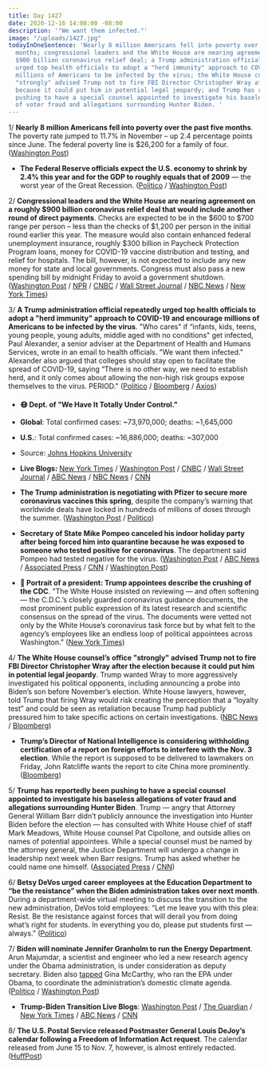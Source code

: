 ```yaml
---
title: Day 1427
date: 2020-12-16 14:08:00 -08:00
description: '"We want them infected."'
image: "/uploads/1427.jpg"
todayInOneSentence: 'Nearly 8 million Americans fell into poverty over the past five
  months; congressional leaders and the White House are nearing agreement on a roughly
  $900 billion coronavirus relief deal; a Trump administration official repeatedly
  urged top health officials to adopt a "herd immunity" approach to COVID-19 and encourage
  millions of Americans to be infected by the virus; the White House counsel’s office
  "strongly" advised Trump not to fire FBI Director Christopher Wray after the election
  because it could put him in potential legal jeopardy; and Trump has reportedly been
  pushing to have a special counsel appointed to investigate his baseless allegations
  of voter fraud and allegations surrounding Hunter Biden. '
---
```


1/ **Nearly 8 million Americans fell into poverty over the past five months**. The poverty rate jumped to 11.7% in November – up 2.4 percentage points since June. The federal poverty line is $26,200 for a family of four. ([Washington Post](https://www.washingtonpost.com/business/2020/12/16/poverty-rising/))

* **The Federal Reserve officials expect the U.S. economy to shrink by 2.4% this year and for the GDP to roughly equals that of 2009** — the worst year of the Great Recession. ([Politico](https://www.politico.com/news/2020/12/16/federal-reserve-recession-vaccine-446774) / [Washington Post](https://www.washingtonpost.com/business/2020/12/16/fed-powell-stimulus/))

2/ **Congressional leaders and the White House are nearing agreement on a roughly $900 billion coronavirus relief deal that would include another round of direct payments**. Checks are expected to be in the $600 to $700 range per person – less than the checks of $1,200 per person in the initial round earlier this year. The measure would also contain enhanced federal unemployment insurance, roughly $300 billion in Paycheck Protection Program loans, money for COVID-19 vaccine distribution and testing, and relief for hospitals. The bill, however, is not expected to include any new money for state and local governments. Congress must also pass a new spending bill by midnight Friday to avoid a government shutdown. ([Washington Post](https://www.washingtonpost.com/us-policy/2020/12/16/congress-stimulus-checks-relief/) / [NPR](https://www.npr.org/2020/12/16/946886202/congressional-leaders-near-deal-on-roughly-900-billion-covid-19-relief-bill) / [CNBC](https://www.cnbc.com/2020/12/16/coronavirus-stimulus-update-congress-may-offer-900-billion-relief-plan.html) / [Wall Street Journal](https://www.wsj.com/articles/second-stimulus-checks-and-other-covid-19-aidwhats-likely-in-relief-deal-11608146934?mod=politics_lead_pos2) / [NBC News](https://www.nbcnews.com/politics/congress/direct-cash-payments-under-consideration-lawmakers-near-covid-aid-deal-n1251384) / [New York Times](https://www.nytimes.com/live/2020/12/16/business/us-economy-coronavirus#mcconnell-told-republicans-that-georgias-senators-were-getting-hammered-for-congresss-failure-to-act))

3/ **A Trump administration official repeatedly urged top health officials to adopt a "herd immunity" approach to COVID-19 and encourage millions of Americans to be infected by the virus**. "Who cares" if “infants, kids, teens, young people, young adults, middle aged with no conditions" get infected, Paul Alexander, a senior adviser at the Department of Health and Humans Services, wrote in an email to health officials. "We want them infected." Alexander also argued that colleges should stay open to facilitate the spread of COVID-19, saying “There is no other way, we need to establish herd, and it only comes about allowing the non-high risk groups expose themselves to the virus. PERIOD." ([Politico](https://www.politico.com/news/2020/12/16/trump-appointee-demanded-herd-immunity-strategy-446408) / [Bloomberg](https://www.bloomberg.com/news/articles/2020-12-16/trump-official-pushed-for-herd-immunity-strategy-emails-show?sref=MIBMEEoj) / [Axios](https://www.axios.com/trump-herd-immunity-coronavirus-emails-ed33f289-e178-40a1-9bec-27c6d55c2f2e.html))

* #### 😷 Dept. of "We Have It Totally Under Control."

* **Global**: Total confirmed cases: \~73,970,000; deaths: \~1,645,000

* **U.S.**: Total confirmed cases: \~16,886,000; deaths: \~307,000

* Source: [Johns Hopkins University](https://coronavirus.jhu.edu/map.html)

* **Live Blogs:** [New York Times](https://www.nytimes.com/live/2020/12/16/world/covid-19-coronavirus/?action=click&module=Top%20Stories&pgtype=Homepage) / [Washington Post](https://www.washingtonpost.com/nation/2020/12/16/coronavirus-covid-live-updates-us/) / [CNBC](https://www.cnbc.com/2020/12/16/coronavirus-live-updates.html) / [Wall Street Journal](https://www.wsj.com/livecoverage/latest-updates/covid?mod=hp_theme_coronavirus-ribbon) / [ABC News](https://abcnews.go.com/Health/live-updates/coronavirus/?id=74710722) / [NBC News](https://www.nbcnews.com/news/us-news/live-blog/2020-12-16-covid-live-updates-vaccine-news-n1251352) / [CNN](https://www.cnn.com/world/live-news/coronavirus-pandemic-vaccine-updates-12-16-20/index.html)

* **The Trump administration is negotiating with Pfizer to secure more coronavirus vaccines this spring**, despite the company’s warning that worldwide deals have locked in hundreds of millions of doses through the summer. ([Washington Post](https://www.washingtonpost.com/health/pfizer-vaccine-doses-us/2020/12/16/9d63848c-3fc1-11eb-8bc0-ae155bee4aff_story.html) / [Politico](https://www.politico.com/news/2020/12/16/us-could-get-additional-pfizer-vaccine-doses-by-summer-446389))

* **Secretary of State Mike Pompeo canceled his indoor holiday party after being forced him into quarantine because he was exposed to someone who tested positive for coronavirus**. The department said Pompeo had tested negative for the virus. ([Washington Post](https://www.washingtonpost.com/national-security/pompeo-coronavirus-holiday-parties/2020/12/16/9ac2e23e-3fc3-11eb-a402-fba110db3b42_story.html) / [ABC News](https://abcnews.go.com/Politics/pompeo-quarantine-covid-exposure/story?id=74759894) / [Associated Press](https://apnews.com/article/politics-pandemics-mike-pompeo-coronavirus-pandemic-966070986fa52ac995dcf3b90a402821) / [CNN](https://www.cnn.com/2020/12/16/politics/pompeo-quarantining-covid/index.html) / [Washington Post](https://www.washingtonpost.com/national-security/hundreds-of-invitees-skip-mike-pompeos-indoor-holiday-party-at-state-department/2020/12/15/6fe41bf0-3f19-11eb-a402-fba110db3b42_story.html))

* **👑 Portrait of a president: Trump appointees describe the crushing of the CDC**. "The White House insisted on reviewing — and often softening — the C.D.C.’s closely guarded coronavirus guidance documents, the most prominent public expression of its latest research and scientific consensus on the spread of the virus. The documents were vetted not only by the White House’s coronavirus task force but by what felt to the agency’s employees like an endless loop of political appointees across Washington." ([New York Times](https://www.nytimes.com/2020/12/16/us/politics/cdc-trump.html))

4/ **The White House counsel’s office "strongly" advised Trump not to fire FBI Director Christopher Wray after the election because it could put him in potential legal jeopardy**. Trump wanted Wray to more aggressively investigated his political opponents, including announcing a probe into Biden’s son before November’s election. White House lawyers, however, told Trump that firing Wray would risk creating the perception that a “loyalty test” and could be seen as retaliation because Trump had publicly pressured him to take specific actions on certain investigations. ([NBC News](https://www.nbcnews.com/politics/justice-department/white-house-counsel-s-office-warned-trump-not-fire-chris-n1250956) / [Bloomberg](https://www.bloomberg.com/news/articles/2020-12-16/trump-advised-against-firing-wray-out-of-concern-for-replacement?sref=MIBMEEoj))

* **Trump’s Director of National Intelligence is considering withholding certification of a report on foreign efforts to interfere with the Nov. 3 election**. While the report is supposed to be delivered to lawmakers on Friday, John Ratcliffe wants the report to cite China more prominently.([Bloomberg](https://www.bloomberg.com/news/articles/2020-12-16/trump-spy-chief-stirs-dispute-over-china-election-meddling-views?sref=MIBMEEoj))

5/ **Trump has reportedly been pushing to have a special counsel appointed to investigate his baseless allegations of voter fraud and allegations surrounding Hunter Biden**. Trump — angry that Attorney General William Barr didn’t publicly announce the investigation into Hunter Biden before the election — has consulted with White House chief of staff Mark Meadows, White House counsel Pat Cipollone, and outside allies on names of potential appointees. While a special counsel must be named by the attorney general, the Justice Department will undergo a change in leadership next week when Barr resigns. Trump has asked whether he could name one himself. ([Associated Press](https://apnews.com/article/donald-trump-hunter-biden-prosecutor-3996577d5d2bbc5b0c28997398aae058) / [CNN](https://www.cnn.com/2020/12/16/politics/donald-trump-special-counsel-hunter-biden-russia/index.html))

6/ **Betsy DeVos urged career employees at the Education Department to “be the resistance” when the Biden administration takes over next month**. During a department-wide virtual meeting to discuss the transition to the new administration, DeVos told employees: “Let me leave you with this plea: Resist. Be the resistance against forces that will derail you from doing what’s right for students. In everything you do, please put students first — always.” ([Politico](https://www.politico.com/news/2020/12/15/betsy-devos-biden-education-department-445900))

7/ **Biden will nominate Jennifer Granholm to run the Energy Department**. Arun Majumdar, a scientist and engineer who led a new research agency under the Obama administration, is under consideration as deputy secretary. Biden also [tapped](https://www.washingtonpost.com/climate-environment/2020/12/15/gina-mccarthy-climate-change-czar-biden/) Gina McCarthy, who ran the EPA under Obama, to coordinate the administration’s domestic climate agenda. ([Politico](https://www.politico.com/news/2020/12/15/biden-to-tap-former-michigan-gov-granholm-to-lead-energy-department-445782) / [Washington Post](https://www.washingtonpost.com/business/2020/12/15/granholm-energy-secretary-biden/))

* **Trump-Biden Transition Live Blogs**: [Washington Post](https://www.washingtonpost.com/politics/2020/12/16/joe-biden-trump-transition-live-updates/) / [The Guardian](https://www.theguardian.com/us-news/live/2020/dec/16/congress-second-coronavirus-relief-bill-joe-biden-donald-trump-covid-19-live-news-updates) / [New York Times](https://www.nytimes.com/live/2020/12/16/us/joe-biden-trump/?action=click&module=Top%20Stories&pgtype=Homepage) / [ABC News](https://abcnews.go.com/Politics/live-updates/2020-election-results-transition/?id=74713338) / [CNN](https://www.cnn.com/politics/live-news/biden-trump-us-election-news-12-16-20/index.html)

8/ **The U.S. Postal Service released Postmaster General Louis DeJoy’s calendar following a Freedom of Information Act request**. The calendar released from June 15 to Nov. 7, however, is almost entirely redacted. ([HuffPost](https://www.huffpost.com/entry/usps-postmaster-general-louis-dejoy-calendar-redacted_n_5fd9259cc5b663c3759aa5a5))